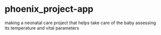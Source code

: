 # phoenix_project-app
making a neonatal care project that helps take care of the baby assessing its temperature and vital parameters 
